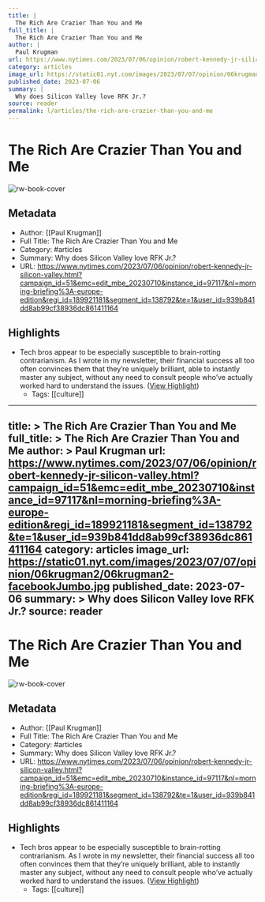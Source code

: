 ```yaml
---
title: |
  The Rich Are Crazier Than You and Me
full_title: |
  The Rich Are Crazier Than You and Me
author: |
  Paul Krugman
url: https://www.nytimes.com/2023/07/06/opinion/robert-kennedy-jr-silicon-valley.html?campaign_id=51&emc=edit_mbe_20230710&instance_id=97117&nl=morning-briefing%3A-europe-edition&regi_id=189921181&segment_id=138792&te=1&user_id=939b841dd8ab99cf38936dc861411164
category: articles
image_url: https://static01.nyt.com/images/2023/07/07/opinion/06krugman2/06krugman2-facebookJumbo.jpg
published_date: 2023-07-06
summary: |
  Why does Silicon Valley love RFK Jr.?
source: reader
permalink: l/articles/the-rich-are-crazier-than-you-and-me
---
```

# The Rich Are Crazier Than You and Me

![rw-book-cover](https://static01.nyt.com/images/2023/07/07/opinion/06krugman2/06krugman2-facebookJumbo.jpg)

## Metadata
- Author: [[Paul Krugman]]
- Full Title: The Rich Are Crazier Than You and Me
- Category: #articles
- Summary: Why does Silicon Valley love RFK Jr.?
- URL: https://www.nytimes.com/2023/07/06/opinion/robert-kennedy-jr-silicon-valley.html?campaign_id=51&emc=edit_mbe_20230710&instance_id=97117&nl=morning-briefing%3A-europe-edition&regi_id=189921181&segment_id=138792&te=1&user_id=939b841dd8ab99cf38936dc861411164

## Highlights
- Tech bros appear to be especially susceptible to brain-rotting contrarianism. As I wrote in my newsletter, their financial success all too often convinces them that they’re uniquely brilliant, able to instantly master any subject, without any need to consult people who’ve actually worked hard to understand the issues. ([View Highlight](https://read.readwise.io/read/01hbba45p22zn31bdca3nj6027))
    - Tags: [[culture]] 


---
title: >
  The Rich Are Crazier Than You and Me
full_title: >
  The Rich Are Crazier Than You and Me
author: >
  Paul Krugman
url: https://www.nytimes.com/2023/07/06/opinion/robert-kennedy-jr-silicon-valley.html?campaign_id=51&emc=edit_mbe_20230710&instance_id=97117&nl=morning-briefing%3A-europe-edition&regi_id=189921181&segment_id=138792&te=1&user_id=939b841dd8ab99cf38936dc861411164
category: articles
image_url: https://static01.nyt.com/images/2023/07/07/opinion/06krugman2/06krugman2-facebookJumbo.jpg
published_date: 2023-07-06
summary: >
  Why does Silicon Valley love RFK Jr.?
source: reader
---
# The Rich Are Crazier Than You and Me

![rw-book-cover](https://static01.nyt.com/images/2023/07/07/opinion/06krugman2/06krugman2-facebookJumbo.jpg)

## Metadata
- Author: [[Paul Krugman]]
- Full Title: The Rich Are Crazier Than You and Me
- Category: #articles
- Summary: Why does Silicon Valley love RFK Jr.?
- URL: https://www.nytimes.com/2023/07/06/opinion/robert-kennedy-jr-silicon-valley.html?campaign_id=51&emc=edit_mbe_20230710&instance_id=97117&nl=morning-briefing%3A-europe-edition&regi_id=189921181&segment_id=138792&te=1&user_id=939b841dd8ab99cf38936dc861411164

## Highlights
- Tech bros appear to be especially susceptible to brain-rotting contrarianism. As I wrote in my newsletter, their financial success all too often convinces them that they’re uniquely brilliant, able to instantly master any subject, without any need to consult people who’ve actually worked hard to understand the issues. ([View Highlight](https://read.readwise.io/read/01hbba45p22zn31bdca3nj6027))
    - Tags: [[culture]] 


